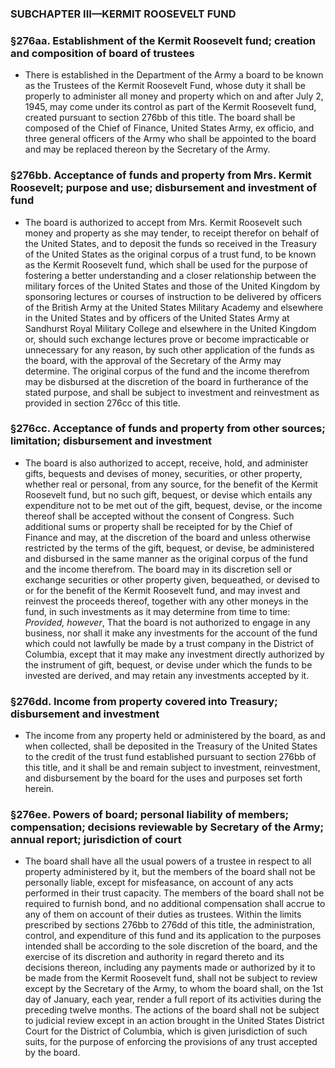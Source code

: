 ### SUBCHAPTER III—KERMIT ROOSEVELT FUND

### §276aa. Establishment of the Kermit Roosevelt fund; creation and composition of board of trustees
* There is established in the Department of the Army a board to be known as the Trustees of the Kermit Roosevelt Fund, whose duty it shall be properly to administer all money and property which on and after July 2, 1945, may come under its control as part of the Kermit Roosevelt fund, created pursuant to section 276bb of this title. The board shall be composed of the Chief of Finance, United States Army, ex officio, and three general officers of the Army who shall be appointed to the board and may be replaced thereon by the Secretary of the Army.

### §276bb. Acceptance of funds and property from Mrs. Kermit Roosevelt; purpose and use; disbursement and investment of fund
* The board is authorized to accept from Mrs. Kermit Roosevelt such money and property as she may tender, to receipt therefor on behalf of the United States, and to deposit the funds so received in the Treasury of the United States as the original corpus of a trust fund, to be known as the Kermit Roosevelt fund, which shall be used for the purpose of fostering a better understanding and a closer relationship between the military forces of the United States and those of the United Kingdom by sponsoring lectures or courses of instruction to be delivered by officers of the British Army at the United States Military Academy and elsewhere in the United States and by officers of the United States Army at Sandhurst Royal Military College and elsewhere in the United Kingdom or, should such exchange lectures prove or become impracticable or unnecessary for any reason, by such other application of the funds as the board, with the approval of the Secretary of the Army may determine. The original corpus of the fund and the income therefrom may be disbursed at the discretion of the board in furtherance of the stated purpose, and shall be subject to investment and reinvestment as provided in section 276cc of this title.

### §276cc. Acceptance of funds and property from other sources; limitation; disbursement and investment
* The board is also authorized to accept, receive, hold, and administer gifts, bequests and devises of money, securities, or other property, whether real or personal, from any source, for the benefit of the Kermit Roosevelt fund, but no such gift, bequest, or devise which entails any expenditure not to be met out of the gift, bequest, devise, or the income thereof shall be accepted without the consent of Congress. Such additional sums or property shall be receipted for by the Chief of Finance and may, at the discretion of the board and unless otherwise restricted by the terms of the gift, bequest, or devise, be administered and disbursed in the same manner as the original corpus of the fund and the income therefrom. The board may in its discretion sell or exchange securities or other property given, bequeathed, or devised to or for the benefit of the Kermit Roosevelt fund, and may invest and reinvest the proceeds thereof, together with any other moneys in the fund, in such investments as it may determine from time to time: _Provided, however_, That the board is not authorized to engage in any business, nor shall it make any investments for the account of the fund which could not lawfully be made by a trust company in the District of Columbia, except that it may make any investment directly authorized by the instrument of gift, bequest, or devise under which the funds to be invested are derived, and may retain any investments accepted by it.

### §276dd. Income from property covered into Treasury; disbursement and investment
* The income from any property held or administered by the board, as and when collected, shall be deposited in the Treasury of the United States to the credit of the trust fund established pursuant to section 276bb of this title, and it shall be and remain subject to investment, reinvestment, and disbursement by the board for the uses and purposes set forth herein.

### §276ee. Powers of board; personal liability of members; compensation; decisions reviewable by Secretary of the Army; annual report; jurisdiction of court
* The board shall have all the usual powers of a trustee in respect to all property administered by it, but the members of the board shall not be personally liable, except for misfeasance, on account of any acts performed in their trust capacity. The members of the board shall not be required to furnish bond, and no additional compensation shall accrue to any of them on account of their duties as trustees. Within the limits prescribed by sections 276bb to 276dd of this title, the administration, control, and expenditure of this fund and its application to the purposes intended shall be according to the sole discretion of the board, and the exercise of its discretion and authority in regard thereto and its decisions thereon, including any payments made or authorized by it to be made from the Kermit Roosevelt fund, shall not be subject to review except by the Secretary of the Army, to whom the board shall, on the 1st day of January, each year, render a full report of its activities during the preceding twelve months. The actions of the board shall not be subject to judicial review except in an action brought in the United States District Court for the District of Columbia, which is given jurisdiction of such suits, for the purpose of enforcing the provisions of any trust accepted by the board.